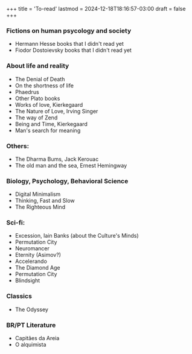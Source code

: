 +++
title = 'To-read'
lastmod = 2024-12-18T18:16:57-03:00
draft = false
+++

### Fictions on human psycology and society

- Hermann Hesse books that I didn't read yet
- Fiodor Dostoievsky books that I didn't read yet

### About life and reality

- The Denial of Death
- On the shortness of life
- Phaedrus
- Other Plato books
- Works of love, Kierkegaard
- The Nature of Love, Irving Singer
- The way of Zend
- Being and Time, Kierkegaard
- Man's search for meaning

### Others:

- The Dharma Bums, Jack Kerouac
- The old man and the sea, Ernest Hemingway

### Biology, Psychology, Behavioral Science

- Digital Minimalism
- Thinking, Fast and Slow
- The Righteous Mind

### Sci-fi:

- Excession, Iain Banks (about the Culture's Minds)
- Permutation City
- Neuromancer
- Eternity (Asimov?)
- Accelerando
- The Diamond Age
- Permutation City
- Blindsight

### Classics

- The Odyssey

### BR/PT Literature

- Capitães da Areia
- O alquimista
